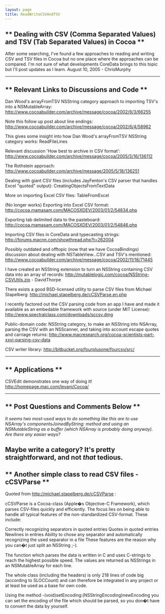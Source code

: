 ```yaml
---
layout: page
title: ReadWriteCSVAndTSV
---
```


** 
Dealing with CSV (Comma Separated Values) and TSV (Tab Separated Values) in Cocoa
**
---- 

After some searching, I've found a few approaches to reading and writing CSV and TSV files in Cocoa but no one place where the approaches can be compared. I'm not sure of what developments CoreData brings to this topic but I'll post updates as I learn. August 10, 2005 - ChrisMurphy

---- 
** 
Relevant Links to Discussions and Code
**
---- 
Dan Wood's arrayFromTSV NSString category approach to importing TSV's into a NSMutableArray: http://www.cocoabuilder.com/archive/message/cocoa/2002/6/3/66255

Note this follow up post about line endings: http://www.cocoabuilder.com/archive/message/cocoa/2002/6/4/58962

This gives some insight into how Dan Wood's arrayFromTSV NSString category works: ReadFileLines

Relevant discussion 'How best to archive in CSV format': http://www.cocoabuilder.com/archive/message/cocoa/2005/5/16/136112

The Rothstein approach: http://www.cocoabuilder.com/archive/message/2005/5/18/136251

Dealing with giant CSV files (includes JayFenton's CSV parser that handles Excel "quoted" output): CreatingObjectsFromTextData

More on importing Excel CSV files: TableFromExcel

(No longer works) Exporting into Excel CSV format: http://cocoa.mamasam.com/MACOSXDEV/2003/01/2/54834.php

Exporting tab delimited data to the pasteboard: http://cocoa.mamasam.com/MACOSXDEV/2003/01/2/54846.php 

Importing CSV files in CoreData and typecasting strings: http://forums.macnn.com/showthread.php?t=262004

Possibly outdated and offtopic (now that we have CocoaBindings) discussion about dealing with NSTableView...CSV and TSV's mentioned: http://www.cocoabuilder.com/archive/message/cocoa/2002/11/18/71445

I have created an NSString extension to turn an NSString containing CSV data into an array of records: http://mutablelogic.com/cocoa/NSString-CSVUtils.zip - DavidThorpe

There exists a good BSD-licensed utility to parse CSV files from Michael Stapelberg: http://michael.stapelberg.de/cCSVParse.en.php

I recently factored out the CSV parsing code from an app I have and made it available as an embedable framework with source (under MIT License):  http://www.spectralclass.com/downloads/sccsv.dmg

Public-domain code: NSString category, to make an NSString into NSArray, parsing the CSV with an NSScanner, and taking into account escape quotes and carriage returns: http://www.macresearch.org/cocoa-scientists-part-xxvi-parsing-csv-data

CSV writer library: http://bitbucket.org/fourplusone/fourcsv/src/

---- 
** 
Applications
**
---- 
CSVEdit demonstrates one way of doing it! http://homepage.mac.com/levanj/Cocoa/

---- 
** 
Post Questions and Comments Below
**
---- 
*It seems two most-used ways to do something like this are to use NSArray's     componentsJoinedByString: method and using an NSMutableString as a buffer (which NSArray is probably doing anyway). Are there any easier ways?*

**Maybe write a category? It's pretty straightforward, and not *that* tedious.**
---- 

** 
Another simple class to read CSV files - cCSVParse
**
---- 
Quoted from http://michael.stapelberg.de/cCSVParse :

cCSVParse is a Cocoa-class (Apple�s Objective-C Framework), which parses CSV-files quickly and efficiently. The focus lies on being able to handle all typical features of the non-standardized CSV-format. These include:

Correctly recognizing separators in quoted entries
Quotes in quoted entries
Newlines in entries
Ability to chose any separator and automatically recognizing the used separator in a file
These features are the reason why you can�t just split an NSString ;-).

The function which parses the data is written in C and uses C-strings to reach the highest possible speed. The values are returned as NSStrings in an NSMutableArray for each line.

The whole class (including the headers) is only 218 lines of code big (according to SLOCCount) and can therefore be integrated in any project or at least be used as a base for own code.

Using the method -(void)setEncoding:(NSStringEncoding)newEncoding you can set the encoding of the file which should be parsed, so you don�t have to convert the data by yourself.

